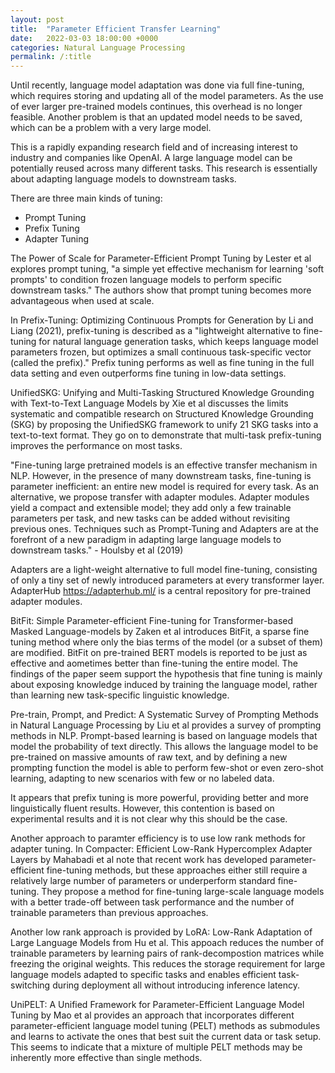 ```yaml
---
layout: post
title:  "Parameter Efficient Transfer Learning"
date:   2022-03-03 18:00:00 +0000
categories: Natural Language Processing
permalink: /:title
---
```



Until recently, language model adaptation was done via full fine-tuning, which requires storing and updating all of the model parameters. 
As the use of ever larger pre-trained models continues, this overhead is no longer feasible. Another problem is that an updated model needs to be saved, which can be a problem with a very large model.

This is a rapidly expanding research field and of increasing interest to industry and companies like OpenAI. A large language model can be potentially reused across many different tasks. This research is essentially about adapting language models to downstream tasks.

There are three main kinds of tuning:

- Prompt Tuning
- Prefix Tuning
- Adapter Tuning

The Power of Scale for Parameter-Efficient Prompt Tuning by Lester et al explores prompt tuning, "a simple yet effective mechanism for learning 'soft prompts' to condition frozen language models to perform specific downstream tasks." The authors show that prompt tuning becomes more advantageous when used at scale.

In Prefix-Tuning: Optimizing Continuous Prompts for Generation by Li and Liang (2021), prefix-tuning is described as a "lightweight alternative to fine-tuning for natural language generation tasks, which keeps language model parameters frozen, but optimizes a small continuous task-specific vector (called the prefix)." Prefix tuning performs as well as fine tuning in the full data setting and even outperforms fine tuning in low-data settings.

UnifiedSKG: Unifying and Multi-Tasking Structured Knowledge Grounding with Text-to-Text Language Models by Xie et al discusses the limits systematic and compatible research on Structured Knowledge Grounding (SKG) by proposing the UnifiedSKG framework to unify 21 SKG tasks into a text-to-text format. They go on to demonstrate that multi-task prefix-tuning improves the performance on most tasks.

"Fine-tuning large pretrained models is an effective transfer mechanism in NLP. However, in the presence of many downstream tasks, fine-tuning is parameter inefficient: an entire new model is required for every task. As an alternative, we propose transfer with adapter modules. Adapter modules yield a compact and extensible model; they add only a few trainable parameters per task, and new tasks can be added without revisiting previous ones.
Techniques such as Prompt-Tuning and Adapters are at the forefront of a new paradigm in adapting large language models to downstream tasks." - Houlsby et al (2019)

Adapters are a light-weight alternative to full model fine-tuning, consisting of only a tiny set of newly introduced parameters at every transformer layer. AdapterHub https://adapterhub.ml/ is a central repository for pre-trained adapter modules.

BitFit: Simple Parameter-efficient Fine-tuning for Transformer-based Masked Language-models by Zaken et al introduces BitFit, a sparse fine tuning method where only the bias terms of the model (or a subset of them) are modified. BitFit on pre-trained BERT models is reported to be just as effective and aometimes better than fine-tuning the entire model. The findings of the paper seem support the hypothesis that fine tuning is mainly about exposing knowledge induced by training the language model, rather than learning new task-specific linguistic knowledge.

Pre-train, Prompt, and Predict: A Systematic Survey of Prompting Methods in Natural Language Processing by Liu et al provides a survey of prompting methods in NLP. Prompt-based learning is based on language models that model the probability of text directly. This allows the language model to be pre-trained on massive amounts of raw text, and by defining a new prompting function the model is able to perform few-shot or even zero-shot learning, adapting to new scenarios with few or no labeled data.

It appears that prefix tuning is more powerful, providing better and more linguistically fluent results. However, this contention is based on experimental results and it is not clear why this should be the case.

Another approach to paramter efficiency is to use low rank methods for adapter tuning. In Compacter: Efficient Low-Rank Hypercomplex Adapter Layers by Mahabadi et al note that recent work has developed parameter-efficient fine-tuning methods, but these approaches either still require a relatively large number of parameters or underperform standard fine-tuning. They propose a method for fine-tuning large-scale language models with a better trade-off between task performance and the number of trainable parameters than previous approaches.

Another low rank approach is provided by LoRA: Low-Rank Adaptation of Large Language Models from Hu et al. This appoach reduces the number of trainable parameters by learning pairs of rank-decompostion matrices while freezing the original weights. This reduces the storage requirement for large language models adapted to specific tasks and enables efficient task-switching during deployment all without introducing inference latency. 

UniPELT: A Unified Framework for Parameter-Efficient Language Model Tuning by Mao et al provides an approach that incorporates different parameter-efficient language model tuning (PELT) methods as submodules and learns to activate the ones that best suit the current data or task setup. This seems to indicate that a mixture of multiple PELT methods may be inherently more effective than single methods.
